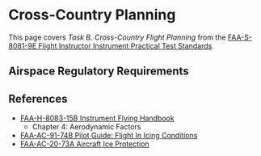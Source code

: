 # Cross-Country Planning

This page covers *Task B. Cross-Country Flight Planning* from the [FAA-S-8081-9E Flight Instructor Instrument Practical Test Standards](https://www.faa.gov/training_testing/testing/acs/cfi_instrument_pts_9.pdf).

## Airspace Regulatory Requirements

<!--@include: ./docs/src/includes/airspace-requirements/transponder.md | shift:1-->
<!--@include: ./docs/src/includes/airspace-requirements/adsb.md | shift:1-->
<!--@include: ./docs/src/includes/ifr-fuel-requirements.md | shift:1-->
<!--@include: ./docs/src/includes/ifr-routing.md | shift:1-->
<!--@include: ./docs/src/includes/ifr-alternates.md | shift:1-->

<!--@include: ./docs/src/includes/ifr-charts.md | shift:1-->
<!--@include: ./docs/src/includes/notams.md | shift:1-->

<!--@include: ./docs/src/includes/preflight-information.md | shift:1-->

<!--@include: ./docs/src/includes/ifr-filing.md | shift:1-->

<!--@include: ./docs/src/includes/satellite-based-navigation.md | shift:1-->
<!--@include: ./docs/src/includes/airframe-icing.md | shift:1-->
<!--@include: ./docs/src/includes/systems/deicing-and-anti-icing.md | shift:1-->

## References

* [FAA-H-8083-15B Instrument Flying Handbook](https://www.faa.gov/sites/faa.gov/files/regulations_policies/handbooks_manuals/aviation/FAA-H-8083-15B.pdf)
  * Chapter 4: Aerodynamic Factors
* [FAA-AC-91-74B Pilot Guide: Flight In Icing Conditions](https://www.faa.gov/regulations_policies/advisory_circulars/index.cfm/go/document.information/documentID/1028388)
* [FAA-AC-20-73A Aircraft Ice Protection](https://www.faa.gov/regulations_policies/advisory_circulars/index.cfm/go/document.information/documentID/22031)
